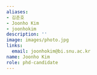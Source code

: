 ```yaml
---
aliases:
- 김준호
- Joonho Kim
- joonhokim
description: ''
image: images/photo.jpg
links:
  email: joonhokim@bi.snu.ac.kr
name: Joonho Kim
role: phd-candidate
---
```


